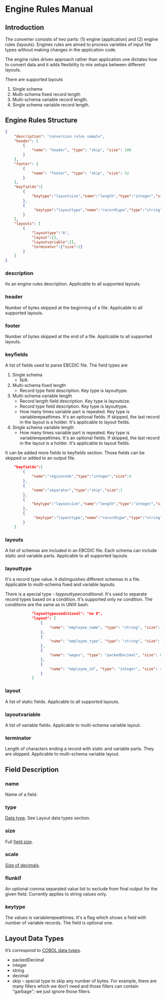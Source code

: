 # Engine Rules Manual

## Introduction

The converter consists of two parts: (1) engine (application) and (2) engine rules (layouts). Engines rules are aimed to process varieties of input file types without making changes in the application code.

The engine rules driven approach rather than application one dictates how to convert data and it adds flexibility to mix setups between different layouts.

There are supported layouts
1. Single schema
2. Multi-schema fixed record length
3. Multi-schema variable record length.
4. Single schema variable record length.
    
## Engine Rules Structure

```json
{
    "description": "conversion rules sample",
    "header": [
        {
            "name": "header", "type": "skip", "size": 100
        }
    ],
    "footer": [
        {
            "name": "footer", "type": "skip", "size": 52
        }
    ],
    "keyfields":[
        {
            "keytype":"layoutsize","name":"length","type":"integer","size":4
        },
        {
             "keytype":"layouttype","name":"recordtype","type":"string","size":1
        }
    ],
    "layouts": [
        {
            "layouttype":"A",
            "layout":[],
            "layoutvariable":[],
            "terminator":{"size":2}
        }
    ]
}
```

### description
Its an engine rules description. Applicable to all supported layouts.

### header
Number of bytes skipped at the beginning of a file. Applicable to all supported layouts.

### footer
Number of bytes skipped at the end of a file. Applicable to all supported layouts.

### keyfields
A list of fields used to parse EBCDIC file. The field types are
1. Single schema
    * N/A
2. Multi-schema fixed length
    * Record type field description. Key type is layouttype.
3. Multi-schema variable length
    * Record length field description. Key type is layoutsize.
    * Record type field description. Key type is layouttype.
    * How many times variable part is repeated. Key type is variablerepeattimes. It's an optional fields. If skipped, the last record in the layout is a holder. It's applicable to layout fields.
4. Single schema variable length
    * How many times variable part is repeated. Key type is variablerepeattimes. It's an optional fields. If skipped, the last record in the layout is a holder. It's applicable to layout fields.
    
It can be added more fields to keyfields section. Those fields can be skipped or added to an output file. 

```json
    "keyfields":[
        {
            "name":"regioncode","type":"integer","size":4
        },
        {
            "name":"separator","type":"skip","size":1
        },
        {
            "keytype":"layoutsize","name":"length","type":"integer","size":4
        },
        {
             "keytype":"layouttype","name":"recordtype","type":"string","size":1
        }
    ]
```

### layouts
A list of schemas are included in an EBCDIC file. Each schema can include static and variable parts. Applicable to all supported layouts.

### layouttype
It's a record type value. It distinguishes different schemas in a file. Applicable to multi-schema fixed and variable layouts.

There is a special type - *laypouttypeconditional*. It's used to separate record types based on a condition. It's supported only *ne* condition. The conditions are the same as in UNIX bash.

```json
            "layouttypeconditional": "ne 0",
            "layout": [
                {
                    "name": "employee_name", "type": "string", "size": 55
                },
                {   
                    "name": "employee_type", "type": "string", "size": 1, "flunkif":"p,x,c"
                },
                {
                    "name": "wages", "type": "packedDecimal", "size": 8
                },
                {
                    "name": "employee_id", "type": "integer", "size": 4
                }
            ]
```

### layout
A list of static fields. Applicable to all supported layouts.

### layoutvariable
A list of variable fields. Applicable to multi-schema variable layout.

### terminator
Length of characters ending a record with static and variable parts. They are skipped. Applicable to multi-schema variable layout.

## Field Description
### name
Name of a field.

### type
[Data type](https://github.com/larandvit/ebcdic-parser/blob/master/docs/cobol_engine_rules_dictionary.md). See Layout data types section.

### size
Full [field size](https://github.com/larandvit/ebcdic-parser/blob/master/docs/cobol_engine_rules_dictionary.md).

### scale
[Size of decimals](https://github.com/larandvit/ebcdic-parser/blob/master/docs/cobol_engine_rules_dictionary.md).

### flunkif
An optional comma separated value list to exclude from final output for the given field. Currently applies to string values only. 

### keytype
The values is variablerepeattimes. It's a flag which shows a field with number of variable records. The field is optional one.

## Layout Data Types
It’s correspond to [COBOL data types](https://github.com/larandvit/ebcdic-parser/blob/master/docs/cobol_engine_rules_dictionary.md).
* packedDecimal
* integer
* string
* decimal
* skip – special type to skip any number of bytes. For example, there are many fillers which we don’t need and those fillers can contain "garbage"; we just ignore those fillers.
